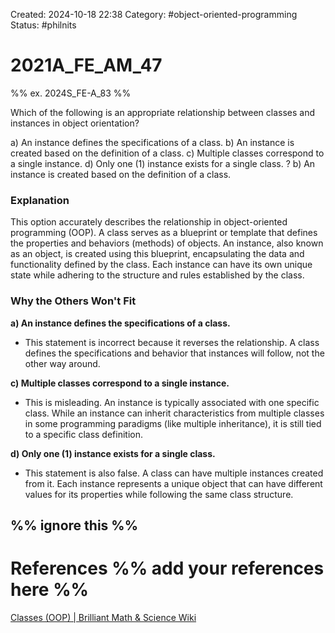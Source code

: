 Created: 2024-10-18 22:38
Category:  #object-oriented-programming 
Status: #philnits



# 2021A_FE_AM_47

%% ex. 2024S_FE-A_83 %%

Which of the following is an appropriate relationship between classes and instances in object orientation?

a) An instance defines the specifications of a class.
b) An instance is created based on the definition of a class.
c) Multiple classes correspond to a single instance.
d) Only one (1) instance exists for a single class.
? 
b) An instance is created based on the definition of a class.
### Explanation

This option accurately describes the relationship in object-oriented programming (OOP). A class serves as a blueprint or template that defines the properties and behaviors (methods) of objects. An instance, also known as an object, is created using this blueprint, encapsulating the data and functionality defined by the class. Each instance can have its own unique state while adhering to the structure and rules established by the class.
### Why the Others Won't Fit

**a) An instance defines the specifications of a class.**

- This statement is incorrect because it reverses the relationship. A class defines the specifications and behavior that instances will follow, not the other way around.

**c) Multiple classes correspond to a single instance.**

- This is misleading. An instance is typically associated with one specific class. While an instance can inherit characteristics from multiple classes in some programming paradigms (like multiple inheritance), it is still tied to a specific class definition.

**d) Only one (1) instance exists for a single class.**

- This statement is also false. A class can have multiple instances created from it. Each instance represents a unique object that can have different values for its properties while following the same class structure.





%% ignore this %%
---









# References %% add your references here %%
[Classes (OOP) | Brilliant Math & Science Wiki](https://brilliant.org/wiki/classes-oop/)
